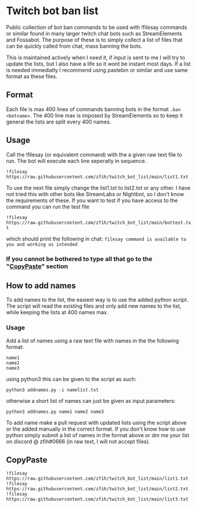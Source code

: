 # Twitch bot ban list
Public collection of bot ban commands to be used with !filesay commands or similar found in many larger twitch chat bots such as StreamElements and Fossabot. The purpose of these is to simply collect a list of files that can be quickly called from chat, mass banning the bots.

This is maintained actively when I need it, if input is sent to me I will try to update the lists, but I also have a life so it wont be instant most days.
If a list is needed immediatly I recommend using pastebin or similar and use same format as these files.

## Format
Each file is max 400 lines of commands banning bots in the format `.ban <botname>`.
The 400 line max is imposed by StreamElements so to keep it general the lists are split every 400 names.

## Usage
Call the !filesay (or equivalent command) with the a given raw text file to run. The bot will execute each line seperatly in sequence.

```!filesay  https://raw.githubusercontent.com/zfih/twitch_bot_list/main/list1.txt```

To use the next file simply change the list1.txt to list2.txt or any other.
I have not tried this with other bots like StreamLabs or Nightbot, so I don't know the requirements of these.
If you want to test if you have access to the command you can run the test file 

`!filesay https://raw.githubusercontent.com/zfih/twitch_bot_list/main/bottest.txt`

which should print the following in chat: `filesay command is available to you and working as intended`

### If you cannot be bothered to type all that go to the "[CopyPaste](README.md#CopyPaste)" section

## How to add names
To add names to the list, the easiest way is to use the added python script. The script will read the existing files and only add new names to the list, while keeping the lists at 400 names max.

### Usage
Add a list of names using a raw text file with names in the the following format:
```
name1
name2
name3
```
using python3 this can be given to the script as such:

```
python3 addnames.py -i namelist.txt
```

otherwise a short list of names can just be given as input parameters:
```
python3 addnames.py name1 name2 name3
```

To add name make a pull request with updated lists using the script above or the added manually in the correct format. If you don't know how to use python simply submit a list of names in the format above or dm me your list on discord @ zfih#0666 (in raw text, I will not accept files).

## CopyPaste

```
!filesay https://raw.githubusercontent.com/zfih/twitch_bot_list/main/list1.txt
!filesay https://raw.githubusercontent.com/zfih/twitch_bot_list/main/list2.txt
!filesay https://raw.githubusercontent.com/zfih/twitch_bot_list/main/list3.txt
```